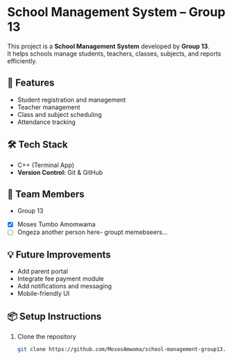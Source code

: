 # School Management System – Group 13

This project is a **School Management System** developed by **Group 13**.  
It helps schools manage students, teachers, classes, subjects, and reports efficiently.

## 🚀 Features
- Student registration and management  
- Teacher management  
- Class and subject scheduling  
- Attendance tracking  

## 🛠️ Tech Stack
- C++ (Terminal App)
- **Version Control:** Git & GitHub

## 👥 Team Members
- Group 13
- [x] Moses Tumbo Amomwama
- [ ] Ongeza another person here- groupt memebseers...

## 💡 Future Improvements
- Add parent portal  
- Integrate fee payment module  
- Add notifications and messaging  
- Mobile-friendly UI  

## 📦 Setup Instructions
1. Clone the repository  
   ```bash
   git clone https://github.com/MosesAmwoma/school-management-group13.git
